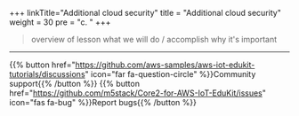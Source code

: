 +++
linkTitle="Additional cloud security"
title = "Additional cloud security"
weight = 30
pre = "c. "
+++


> overview of lesson
>  what we will do / accomplish
> why it's important


---
{{% button href="https://github.com/aws-samples/aws-iot-edukit-tutorials/discussions" icon="far fa-question-circle" %}}Community support{{% /button %}} {{% button href="https://github.com/m5stack/Core2-for-AWS-IoT-EduKit/issues" icon="fas fa-bug" %}}Report bugs{{% /button %}}